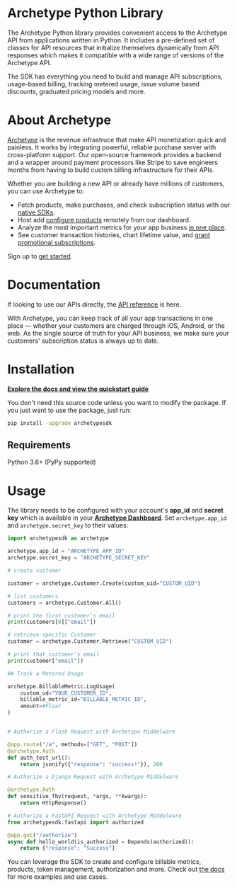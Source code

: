 # Archetype Python Library

The Archetype Python library provides convenient access to the Archetype API from applications written in Python. It includes a pre-defined set of classes for API resources that initialize themselves dynamically from API responses which makes it compatible with a wide range of versions of the Archetype API.

The SDK has everything you need to build and manage API subscriptions, usage-based billing, tracking metered usage, issue volume based discounts, graduated pricing models and more.

# About Archetype
[Archetype](https://archetype.dev) is the revenue infrastruce that make API monetization quick and painless. It works by integrating powerful, reliable purchase server with cross-platform support. Our open-source framework provides a backend and a wrapper around payment processors like Stripe to save engineers months from having to build custom billing infrastructure for their APIs.

Whether you are building a new API or already have millions of customers, you can use Archetype to:

-   Fetch products, make purchases, and check subscription status with our  [native SDKs](https://docs.archetype.dev/docs/installation).
-   Host add [configure products](https://docs.archetype.dev/docs/products) remotely from our dashboard.
-   Analyze the most important metrics for your app business  [in one place](https://docs.archetype.dev/docs/analytics).
-   See customer transaction histories, chart lifetime value, and  [grant promotional subscriptions](https://docs.archetype.dev/docs/users).

Sign up to [get started](https://app.archetype.dev/signup).

# Documentation



If looking to use our APIs directly, the [API reference](https://docs.archetype.dev/reference/basic) is here.

With Archetype, you can keep track of all your app transactions in one place — whether your customers are charged through iOS, Android, or the web. As the single source of truth for your API business, we make sure your customers' subscription status is always up to date.


# Installation

**[Explore the docs and view the quickstart guide](https://docs.archetype.dev/docs/quickstart-guide)**

You don't need this source code unless you want to modify the package. If you just want to use the package, just run:

```sh
pip install -upgrade archetypesdk
```


## Requirements

Python 3.6+ (PyPy supported)

# Usage


The library needs to be configured with your account's **app_id** and **secret key** which is available in your **[Archetype Dashboard](app.archetype.dev/settings)**. Set `archetype.app_id` and `archetype.secret_key` to their values:

```python
import archetypesdk as archetype

archetype.app_id = "ARCHETYPE_APP_ID"
archetype.secret_key = "ARCHETYPE_SECRET_KEY"

# create customer

customer = archetype.Customer.Create(custom_uid="CUSTOM_UID")

# list customers
customers = archetype.Customer.All()

# print the first customer's email
print(customers[0]["email"])

# retrieve specific Customer
customer = archetype.Customer.Retrieve("CUSTOM_UID")

# print that customer's email
print(customer["email"])

## Track a Metered Usage

archetype.BillableMetric.LogUsage(
    custom_ud="YOUR_CUSTOMER_ID", 
    billable_metric_id="BILLABLE_METRIC_ID", 
    amount=#Float
)


# Authorize a Flask Request with Archetype Middelware

@app.route("/a", methods=["GET", "POST"])
@archetype.Auth
def auth_test_url():
    return jsonify({"response": "success!"}), 200

# Authorize a Django Request with Archetype Middelware

@archetype.Auth
def sensitive_fbv(request, *args, **kwargs):
    return HttpResponse()

# Authorize a FastAPI Request with Archetype Middelware
from archetypesdk.fastapi import authorized

@app.get("/authorize")
async def hello_world(is_authorized = Depends(authorized)):
    return {"response": "Success"}


```

You can leverage the SDK to create and configure billable metrics, products, token management, authorization and more. Check out [the docs](https://docs.archetype.dev/docs/welcome) for more examples and use cases.